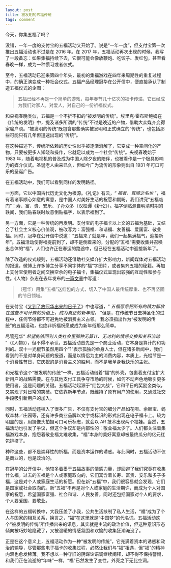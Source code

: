 ```yaml
---
layout: post
title: 被发明的五福传统
tags: comment
---
```


今天，你集五福了吗？

没错，一年一度的支付宝的五福活动又开始了。说是“一年一度”，但支付宝第一次推出五福活动也不过是在 2016 年。在 2017 年，五福活动再次出现的时候，我写了一段备忘：如果集福持续下去，它很可能会像放鞭炮、吃饺子、发红包，甚至看春晚一样，成为一种惯习或者仪式。

至今，五福活动已迎来第四个年头，最初的集福游戏在四年来周期性的重复过程中，的确正演变成一种社会仪式。五福产品经理冠华在公开信中，便直接承认了制造五福仪式的企图：
> 五福已经不再是一个简单的游戏，每年春节几十亿次的福卡传递，它已经成为我们对家人，对爱人，对自己的一份祈福仪式。

和央视春晚类似，五福是一个不折不扣的“被发明的传统”。埃里克·霍布斯鲍姆在《传统的发明》中，提及诸多所谓的“传统”不过是晚近的产物，借助大众媒介变得家喻户晓。“被发明的传统”既包含那些确实被发明和正式确立的“传统”，也包括那些可能只有几年但迅速出现的“传统”。

在这种描述下，传统所依赖的历史性似乎被逐渐消解了，它变成一种空间化的产物，只要被更多人知晓和操作，它就足以成为一个社会“传统”。央视春晚始于 1983 年，随着电视机的普及成为中国人除夕夜的陪伴，也被看作是一个极具影响力的媒介仪式。圣诞老人由来已久，但如今广为流传的形象则出自 1931 年可口可乐的圣诞广告。

在五福活动中，我们可以看到同样的发明路径。

一方面，它以中国古代历史文化为根源。《礼记》有云，“ *福者，百顺之名也* ”，福有着诸事顺心如意的寓意，是中国人对美好生活的祝愿和期盼。我们讲究“五福临门”：寿、富、贵、安乐、子孙众多（汉桓谭《新论》）。福字倒贴源自明清时期的轶闻，我们贴春联时故意倒贴福字，以表示福到了。

另一方面，它是一种传统的再发明。支付宝的电子福卡以上文的五福为基础，又结合了社会主义核心价值观，被改写为：富强福、和谐福、友善福、爱国富、敬业福。同时，冠华在公开信中说道：“五福来了就是年，我们一起集满福气，迎接新年”。五福活动使得福提前到了，却不是倒着来的，分配的“五福“需要收集并召唤出合体的“福”，人们也许正在春运的路途中，但已经在五福活动中迎接新年了。

除了改造的仪式规则，五福活动还借助社交媒介扩大影响力，新闻媒体对五福活动的报道，微博上许多博主分享不同字体的“福”字图片，或者集齐五福的秘籍。再加上支付宝使用者之间交换空余的电子福卡，集福仪式呈现出较强的互动性和参与性。《人物》杂志在去年发布的[一篇文章](https://mp.weixin.qq.com/s?__biz=MjEwMzA5NTcyMQ==&mid=2653086807&idx=1&sn=1c62defe203969a5f1564931ec90a3ef&scene=21#wechat_redirect)中写道：
>（冠华）用集“五福”送红包的方式，切入了中国人最传统厚重、也不再坚固的节日领域。

在支付宝《[又到了放冠华出来的日子了](https://mp.weixin.qq.com/s?__biz=MjM5NTAwMjAyMA==&mid=2697229403&idx=1&sn=4628f8e67bd7cef01e473ed2c56f14c7&scene=21#wechat_redirect)》中也写道，“ *五福愿意把所有的精力都放在这些不可计算的价值上，成为真正的新年俗。* ”但是，在传统节日去神圣化的过程中，任何节俗都不可避免地被消费主义占领。 我必须指出作为“被发明的传统”的五福活动，也绝非祈福祝愿或成为新年俗那么简单。

尽管冠华“ *希望能够回到人类社会里那种无算计、无功利的情感交换和关系流动* ”（《人物》），但不得不承认，五福活动首先是一个商业活动，它本身是算计的和功利的。双十一光棍节虽然用四个“1”表示孤独的单身人士，但在诸多新闻中，我们看到的不是对单身问题的报道，而是以情侣为主的消费内容，本质上，光棍节是一个消费性节日，它庆祝的是消费主义的胜利，而不是我单身我快乐的主张。

和光棍节这个“被发明的传统”一样，五福活动借着“福”的外壳，包裹着支付宝扩大新用户的战略需要。在与其他支付工具争夺市场的时候，如何不动声色地吸引更多使用者，这是问题的关键。五福活动起源于“红包大战”，它和平日的奖励金类似，又实现了对日常的突破。它依靠新年节点，既维持了原有用户的使用，又通过社交手段吸引新用户的加入。

同时，五福活动还植入了很多广告，不仅有支付宝的细分产品如花呗、余额宝、蚂蚁森林／庄园等，还有许多商业品牌以文字或标识的形式出现在电子福卡上。较为明显的是，用摄像头拍摄可口可乐标志，就会以 AR 技术出现两个福娃。当然，五福活动也引发了争议，但这个争议却是内部性的：敬业福太少了。人们都关注着集福游戏本身，抱怨着敬业福太难收集，“福”本身的美好寓意却被最终瓜分的亿元红包排挤了。

种种这些，都不是崇拜性的祈福，而是资本运作的诱惑。与此同时，五福活动不仅是商业的，也是政治的。

在冠华的公开信中，他较多着墨于五福故事的情感力量，却回避了我们究竟在收集什么福。过去的五福是个人或家庭取向的，它们寓含着长寿、富贵、安乐和多子多福，这是对个人或家庭生活的祈愿。但在新“五福”中，我们很容易就会发现，它们是国家或社会取向的。新“五福”不再是对个人或家庭的生活期许，而成为个人对国家的祝愿，希望国家富强、社会和谐、人民友善，同时还包括国家对个人的要求，个人要爱国、要敬业。

在这样的五福转换中，大我压盖了小我，公共生活挟制了私人生活，“福“成为了个人与国家的相互关系，换言之，“福”在这里就是“中国梦“的代名词。五福活动这个“被发明的传统”所传播出来的讯息，其实就是主流的政治价值，但这种意识形态倾向被巧妙地隐藏了，又被温暖的情感氛围和欢愉的收集狂潮淹没了。

正是在这个意义上，五福活动作为一种“被发明的传统”，它充满着资本的诱惑和政治的输导，尽管那些电子福卡的收集过程，必然让我们与“福”相遇，但“福”的精神内涵也愈发稀薄。我不想以一种守旧的阴谋论语调继续阐释，却不得不保持警惕，和我们正在流逝的“年味”一样，“福”已然发生了变性，外壳之下无比空洞。